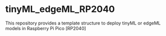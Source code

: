 # tinyML_edgeML_RP2040
This repository provides a template structure to deploy tinyML or edgeML models in Raspberry Pi Pico [RP2040]
